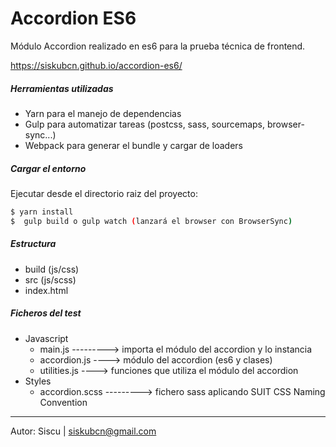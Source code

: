 # Accordion ES6

Módulo Accordion realizado en es6 para la prueba técnica de frontend.

https://siskubcn.github.io/accordion-es6/

##### Herramientas utilizadas
  - Yarn para el manejo de dependencias
  - Gulp para automatizar tareas (postcss, sass, sourcemaps, browser-sync...)
  - Webpack para generar el bundle y cargar de loaders

##### Cargar el entorno
Ejecutar desde el directorio raiz del proyecto:
```sh
$ yarn install
$  gulp build o gulp watch (lanzará el browser con BrowserSync)
```

##### Estructura
- build (js/css)
- src (js/scss)
- index.html

##### Ficheros del test
- Javascript
    - main.js ---------> importa el módulo del accordion y lo instancia
    - accordion.js ----> módulo del accordion (es6 y clases)
    - utilities.js ----> funciones que utiliza el módulo del accordion
- Styles
    - accordion.scss ---------> fichero sass aplicando SUIT CSS Naming Convention
    

--------------------------------------------------------------------------------------

Autor: Siscu | siskubcn@gmail.com
